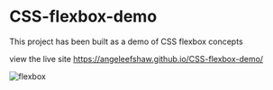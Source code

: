 # CSS-flexbox-demo
 
 This project has been built as a demo of CSS flexbox concepts
 
 view the live site https://angeleefshaw.github.io/CSS-flexbox-demo/

![flexbox](https://user-images.githubusercontent.com/59425777/131879747-48e60fbc-1703-4272-be10-89421ff1f00f.jpg)
